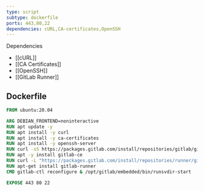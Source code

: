 ```yaml
---
type: script
subtype: dockerfile
ports: 443,80,22
dependencies: cURL,CA-certificates,OpenSSH
---
```

Dependencies
- [[cURL]]
- [[CA Certificates]]
- [[OpenSSH]]
- [[GitLab Runner]]
 
## Dockerfile
```dockerfile
FROM ubuntu:20.04

ARG DEBIAN_FRONTEND=noninteractive
RUN apt update -y
RUN apt install -y curl
RUN apt install -y ca-certificates
RUN apt install -y openssh-server
RUN curl -sS https://packages.gitlab.com/install/repositories/gitlab/gitlab-ce/script.deb.sh | bash
RUN apt -y install gitlab-ce
RUN curl -L "https://packages.gitlab.com/install/repositories/runner/gitlab-runner/script.deb.sh" | bash
RUN apt-get install gitlab-runner
CMD gitlab-ctl reconfigure & /opt/gitlab/embedded/bin/runsvdir-start

EXPOSE 443 80 22
```